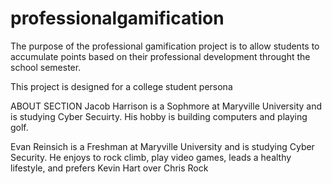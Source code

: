 # professionalgamification

The purpose of the professional gamification project is to allow students to accumulate points based on their professional 
development throught the school semester.

This project is designed for a college student persona

ABOUT SECTION
Jacob Harrison is a Sophmore at Maryville University and is studying Cyber Secuirty. His hobby is building computers and playing golf.

Evan Reinsich is a Freshman at Maryville University and is studying Cyber Security. He enjoys to rock climb, play video games, leads a healthy lifestyle, and prefers Kevin Hart over Chris Rock
